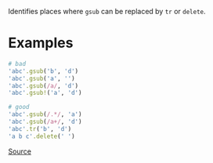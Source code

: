 
Identifies places where `gsub` can be replaced by `tr` or `delete`.

# Examples

```ruby
# bad
'abc'.gsub('b', 'd')
'abc'.gsub('a', '')
'abc'.gsub(/a/, 'd')
'abc'.gsub!('a', 'd')

# good
'abc'.gsub(/.*/, 'a')
'abc'.gsub(/a+/, 'd')
'abc'.tr('b', 'd')
'a b c'.delete(' ')
```

[Source](http://www.rubydoc.info/gems/rubocop/RuboCop/Cop/Performance/StringReplacement)